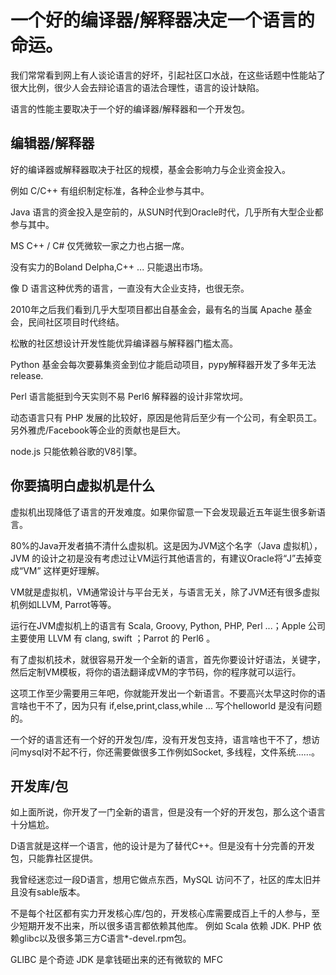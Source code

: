 # 一个好的编译器/解释器决定一个语言的命运。

我们常常看到网上有人谈论语言的好坏，引起社区口水战，在这些话题中性能站了很大比例，很少人会去辩论语言的语法合理性，语言的设计缺陷。

语言的性能主要取决于一个好的编译器/解释器和一个开发包。

## 编辑器/解释器

好的编译器或解释器取决于社区的规模，基金会影响力与企业资金投入。

例如 C/C++ 有组织制定标准，各种企业参与其中。

Java 语言的资金投入是空前的，从SUN时代到Oracle时代，几乎所有大型企业都参与其中。

MS C++ / C\# 仅凭微软一家之力也占据一席。

没有实力的Boland Delpha,C++ ... 只能退出市场。

像 D 语言这种优秀的语言，一直没有大企业支持，也很无奈。

2010年之后我们看到几乎大型项目都出自基金会，最有名的当属 Apache 基金会，民间社区项目时代终结。

松散的社区想设计开发性能优异编译器与解释器门槛太高。

Python 基金会每次要募集资金到位才能启动项目，pypy解释器开发了多年无法 release.

Perl 语言能挺到今天实则不易 Perl6 解释器的设计非常坎坷。

动态语言只有 PHP 发展的比较好，原因是他背后至少有一个公司，有全职员工。另外雅虎/Facebook等企业的贡献也是巨大。

node.js 只能依赖谷歌的V8引擎。

## 你要搞明白虚拟机是什么

虚拟机出现降低了语言的开发难度。如果你留意一下会发现最近五年诞生很多新语言。

80%的Java开发者搞不清什么虚拟机。这是因为JVM这个名字（Java 虚拟机），JVM 的设计之初是没有考虑过让VM运行其他语言的，有建议Oracle将“J”去掉变成“VM” 这样更好理解。

VM就是虚拟机，VM通常设计与平台无关，与语言无关，除了JVM还有很多虚拟机例如LLVM, Parrot等等。

运行在JVM虚拟机上的语言有 Scala, Groovy, Python, PHP, Perl ...；Apple 公司主要使用 LLVM 有 clang, swift ；Parrot 的 Perl6 。

有了虚拟机技术，就很容易开发一个全新的语言，首先你要设计好语法，关键字，然后定制VM模板，将你的语法翻译成VM的字节码，你的程序就可以运行。

这项工作至少需要用三年吧，你就能开发出一个新语言。不要高兴太早这时你的语言啥也干不了，因为只有 if,else,print,class,while ... 写个helloworld 是没有问题的。

一个好的语言还有一个好的开发包/库，没有开发包支持，语言啥也干不了，想访问mysql对不起不行，你还需要做很多工作例如Socket, 多线程，文件系统......。

## 开发库/包

如上面所说，你开发了一门全新的语言，但是没有一个好的开发包，那么这个语言十分尴尬。

D语言就是这样一个语言，他的设计是为了替代C++。但是没有十分完善的开发包，只能靠社区提供。

我曾经迷恋过一段D语言，想用它做点东西，MySQL 访问不了，社区的库太旧并且没有sable版本。

不是每个社区都有实力开发核心库/包的，开发核心库需要成百上千的人参与，至少短期开发不出来，所以很多语言都依赖其他库。 例如 Scala 依赖 JDK. PHP 依赖glibc以及很多第三方C语言\*-devel.rpm包。

GLIBC 是个奇迹 JDK 是拿钱砸出来的还有微软的 MFC

